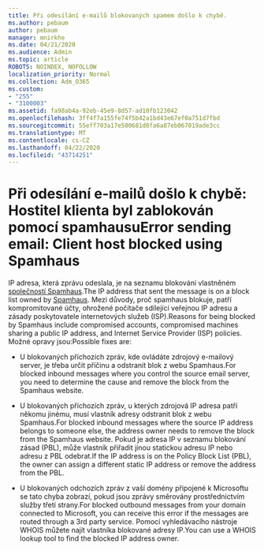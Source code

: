 ```yaml
---
title: Při odesílání e-mailů blokovaných spamem došlo k chybě.
ms.author: pebaum
author: pebaum
manager: mnirkhe
ms.date: 04/21/2020
ms.audience: Admin
ms.topic: article
ROBOTS: NOINDEX, NOFOLLOW
localization_priority: Normal
ms.collection: Adm_O365
ms.custom:
- "255"
- "3100003"
ms.assetid: fa98ab4a-92eb-45e9-8d57-ad10fb123042
ms.openlocfilehash: 3ff4f7a155fe74f5b42a1bd43e67ef0a751d7fbd
ms.sourcegitcommit: 55eff703a17e500681d8fa6a87eb067019ade3cc
ms.translationtype: MT
ms.contentlocale: cs-CZ
ms.lasthandoff: 04/22/2020
ms.locfileid: "43714251"
---
```

# <a name="error-sending-email-client-host-blocked-using-spamhaus"></a><span data-ttu-id="0ca4d-102">Při odesílání e-mailů došlo k chybě: Hostitel klienta byl zablokován pomocí spamhausu</span><span class="sxs-lookup"><span data-stu-id="0ca4d-102">Error sending email: Client host blocked using Spamhaus</span></span>

<span data-ttu-id="0ca4d-103">IP adresa, která zprávu odeslala, je na seznamu blokování vlastněném [společností Spamhaus](https://go.microsoft.com/fwlink/p/?linkid=123245).</span><span class="sxs-lookup"><span data-stu-id="0ca4d-103">The IP address that sent the message is on a block list owned by [Spamhaus](https://go.microsoft.com/fwlink/p/?linkid=123245).</span></span> <span data-ttu-id="0ca4d-104">Mezi důvody, proč spamhaus blokuje, patří kompromitované účty, ohrožené počítače sdílející veřejnou IP adresu a zásady poskytovatele internetových služeb (ISP).</span><span class="sxs-lookup"><span data-stu-id="0ca4d-104">Reasons for being blocked by Spamhaus include compromised accounts, compromised machines sharing a public IP address, and Internet Service Provider (ISP) policies.</span></span> <span data-ttu-id="0ca4d-105">Možné opravy jsou:</span><span class="sxs-lookup"><span data-stu-id="0ca4d-105">Possible fixes are:</span></span>
  
- <span data-ttu-id="0ca4d-106">U blokovaných příchozích zpráv, kde ovládáte zdrojový e-mailový server, je třeba určit příčinu a odstranit blok z webu Spamhaus.</span><span class="sxs-lookup"><span data-stu-id="0ca4d-106">For blocked inbound messages where you control the source email server, you need to determine the cause and remove the block from the Spamhaus website.</span></span>

- <span data-ttu-id="0ca4d-107">U blokovaných příchozích zpráv, u kterých zdrojová IP adresa patří někomu jinému, musí vlastník adresy odstranit blok z webu Spamhaus.</span><span class="sxs-lookup"><span data-stu-id="0ca4d-107">For blocked inbound messages where the source IP address belongs to someone else, the address owner needs to remove the block from the Spamhaus website.</span></span> <span data-ttu-id="0ca4d-108">Pokud je adresa IP v seznamu blokování zásad (PBL), může vlastník přiřadit jinou statickou adresu IP nebo adresu z PBL odebrat.</span><span class="sxs-lookup"><span data-stu-id="0ca4d-108">If the IP address is on the Policy Block List (PBL), the owner can assign a different static IP address or remove the address from the PBL.</span></span>

- <span data-ttu-id="0ca4d-109">U blokovaných odchozích zpráv z vaší domény připojené k Microsoftu se tato chyba zobrazí, pokud jsou zprávy směrovány prostřednictvím služby třetí strany.</span><span class="sxs-lookup"><span data-stu-id="0ca4d-109">For blocked outbound messages from your domain connected to Microsoft, you can receive this error if the messages are routed through a 3rd party service.</span></span> <span data-ttu-id="0ca4d-110">Pomocí vyhledávacího nástroje WHOIS můžete najít vlastníka blokované adresy IP.</span><span class="sxs-lookup"><span data-stu-id="0ca4d-110">You can use a WHOIS lookup tool to find the blocked IP address owner.</span></span>

